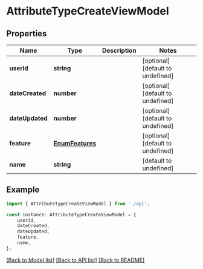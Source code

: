 # AttributeTypeCreateViewModel


## Properties

Name | Type | Description | Notes
------------ | ------------- | ------------- | -------------
**userId** | **string** |  | [optional] [default to undefined]
**dateCreated** | **number** |  | [optional] [default to undefined]
**dateUpdated** | **number** |  | [optional] [default to undefined]
**feature** | [**EnumFeatures**](EnumFeatures.md) |  | [optional] [default to undefined]
**name** | **string** |  | [default to undefined]

## Example

```typescript
import { AttributeTypeCreateViewModel } from './api';

const instance: AttributeTypeCreateViewModel = {
    userId,
    dateCreated,
    dateUpdated,
    feature,
    name,
};
```

[[Back to Model list]](../README.md#documentation-for-models) [[Back to API list]](../README.md#documentation-for-api-endpoints) [[Back to README]](../README.md)
